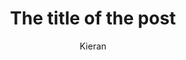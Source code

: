 ---
title: The title of the post
author: Kieran
pubDatetime: 2024-11-13
slug: the-title-of-the-post
featured: true
draft: false
tags:
  - some
  - example
  - tags
ogImage: ""
description: This is the example description of the example post.
---